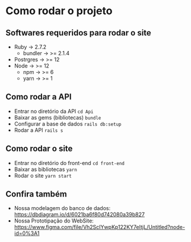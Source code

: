Como rodar o projeto
====================

Softwares requeridos para rodar o site
-----------
 - Ruby -> 2.7.2
    - bundler -> >= 2.1.4
 - Postrgres -> >= 12
 - Node -> >= 12
   - npm -> >= 6
   - yarn -> >= 1

Como rodar a API
----
 - Entrar no diretório da API ```cd Api```
 - Baixar as gems (bibliotecas) ```bundle```
 - Configurar a base de dados ```rails db:setup```
 - Rodar a API ```rails s```

Como rodar o site
----
 - Entrar no diretório do front-end ```cd front-end```
 - Baixar as bibliotecas ```yarn```
 - Rodar o site ```yarn start```

Confira também
----
 - Nossa modelagem do banco de dados: https://dbdiagram.io/d/6021ba6f80d742080a39b827
 - Nossa Prototipação do WebSite: https://www.figma.com/file/Vh2ScIYwpKp122KY7eItjL/Untitled?node-id=0%3A1 